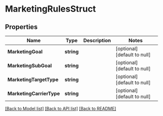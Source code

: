 # MarketingRulesStruct

## Properties
Name | Type | Description | Notes
------------ | ------------- | ------------- | -------------
**MarketingGoal** | **string** |  | [optional] [default to null]
**MarketingSubGoal** | **string** |  | [optional] [default to null]
**MarketingTargetType** | **string** |  | [optional] [default to null]
**MarketingCarrierType** | **string** |  | [optional] [default to null]

[[Back to Model list]](../README.md#documentation-for-models) [[Back to API list]](../README.md#documentation-for-api-endpoints) [[Back to README]](../README.md)



